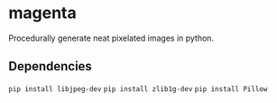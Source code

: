 # magenta
Procedurally generate neat pixelated images in python.

## Dependencies
`pip install libjpeg-dev`
`pip install zlib1g-dev`
`pip install Pillow`
